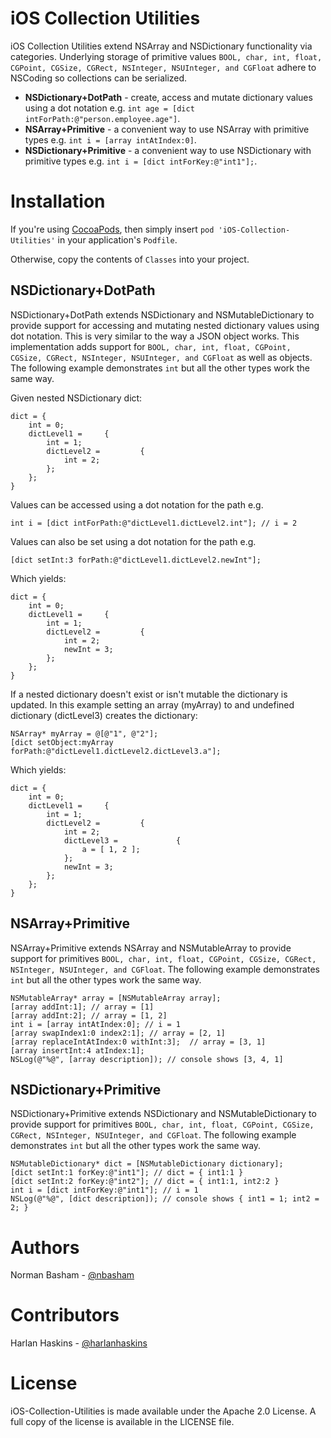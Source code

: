 # iOS Collection Utilities

iOS Collection Utilities extend NSArray and NSDictionary functionality via categories. Underlying storage of primitive values `BOOL, char, int, float, CGPoint, CGSize, CGRect, NSInteger, NSUInteger, and CGFloat` adhere to NSCoding so collections can be serialized.

* **NSDictionary+DotPath** - create, access and mutate dictionary values using a dot notation e.g. `int age = [dict intForPath:@"person.employee.age"]`.
* **NSArray+Primitive** - a convenient way to use NSArray with primitive types e.g. `int i = [array intAtIndex:0]`.
* **NSDictionary+Primitive** - a convenient way to use NSDictionary with primitive types e.g. `int i = [dict intForKey:@"int1"];`.

# Installation
If you're using [CocoaPods](http://cocoapods.org), then simply insert `pod 'iOS-Collection-Utilities'` in your application's `Podfile`.

Otherwise, copy the contents of `Classes` into your project.

## NSDictionary+DotPath

NSDictionary+DotPath extends NSDictionary and NSMutableDictionary to provide support for accessing and mutating nested dictionary values using dot notation. This is very similar to the way a JSON object works. This implementation adds support for `BOOL, char, int, float, CGPoint, CGSize, CGRect, NSInteger, NSUInteger, and CGFloat` as well as objects. The following example demonstrates `int` but all the other types work the same way.

Given nested NSDictionary dict:
>
	dict = {
		int = 0;
		dictLevel1 =     {
			int = 1;
			dictLevel2 =         {
				int = 2;
			};
		};
	}

Values can be accessed using a dot notation for the path e.g.
>
	int i = [dict intForPath:@"dictLevel1.dictLevel2.int"]; // i = 2

Values can also be set using a dot notation for the path e.g.
>
	[dict setInt:3 forPath:@"dictLevel1.dictLevel2.newInt"];

Which yields:
>
	dict = {
		int = 0;
		dictLevel1 =     {
			int = 1;
			dictLevel2 =         {
				int = 2;
				newInt = 3;
			};
		};
	}

If a nested dictionary doesn't exist or isn't mutable the dictionary is updated. In this example setting an array (myArray) to and undefined dictionary (dictLevel3) creates the dictionary:
>
    NSArray* myArray = @[@"1", @"2"];
    [dict setObject:myArray forPath:@"dictLevel1.dictLevel2.dictLevel3.a"];

Which yields:
>
	dict = {
		int = 0;
		dictLevel1 =     {
			int = 1;
			dictLevel2 =         {
				int = 2;
				dictLevel3 =             {
					a = [ 1, 2 ];
				};
				newInt = 3;
			};
		};
	}

## NSArray+Primitive

NSArray+Primitive extends NSArray and NSMutableArray to provide support for primitives `BOOL, char, int, float, CGPoint, CGSize, CGRect, NSInteger, NSUInteger, and CGFloat`. The following example demonstrates `int` but all the other types work the same way.

>
    NSMutableArray* array = [NSMutableArray array];
    [array addInt:1]; // array = [1]
    [array addInt:2]; // array = [1, 2]
    int i = [array intAtIndex:0]; // i = 1
    [array swapIndex1:0 index2:1]; // array = [2, 1]
    [array replaceIntAtIndex:0 withInt:3];  // array = [3, 1]
    [array insertInt:4 atIndex:1];
    NSLog(@"%@", [array description]); // console shows [3, 4, 1]
	

## NSDictionary+Primitive

NSDictionary+Primitive extends NSDictionary and NSMutableDictionary to provide support for primitives `BOOL, char, int, float, CGPoint, CGSize, CGRect, NSInteger, NSUInteger, and CGFloat`. The following example demonstrates `int` but all the other types work the same way.

>
    NSMutableDictionary* dict = [NSMutableDictionary dictionary];
    [dict setInt:1 forKey:@"int1"]; // dict = { int1:1 }
    [dict setInt:2 forKey:@"int2"]; // dict = { int1:1, int2:2 }
    int i = [dict intForKey:@"int1"]; // i = 1
    NSLog(@"%@", [dict description]); // console shows { int1 = 1; int2 = 2; }
	
# Authors
Norman Basham - [@nbasham](http://github.com/nbasham/)

# Contributors
Harlan Haskins - [@harlanhaskins](http://github.com/harlanhaskins/)

# License
iOS-Collection-Utilities is made available under the Apache 2.0 License. A full copy of the license is available in the LICENSE file.

